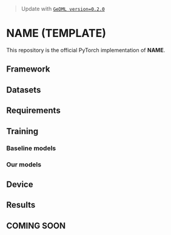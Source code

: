 > Update with [`GeDML version=0.2.0`](https://github.com/zbr17/GeDML)

# NAME (TEMPLATE)

This repository is the official PyTorch implementation of **NAME**. 

## Framework

<!-- ![AEL](assets/placeholder.png "<picture name>") -->

## Datasets 

<!-- ### CUB-200-2011

Download from [here](http://www.vision.caltech.edu/visipedia/CUB-200-2011.html).

Organize the dataset as follows:

```
- cub200
    |- train
    |   |- class0
    |   |   |- image0_1
    |   |   |- ...
    |   |- ...
    |- test
        |- class100
        |   |- image100_1
        |   |- ...
        |- ...
```

### Cars196

Download from [here](http://ai.stanford.edu/~jkrause/cars/car_dataset.html).

Organize the dataset as follows:

```
- cars196
    |- train
    |   |- class0
    |   |   |- image0_1
    |   |   |- ...
    |   |- ...
    |- test
        |- class98
        |   |- image98_1
        |   |- ...
        |- ...
``` -->

## Requirements

<!-- To install requirements:

```setup
pip install -r requirements.txt
``` -->

## Training

### Baseline models 

<!-- To train ..., run this command:

```python
# python code
``` -->

### Our models

<!-- To train ..., run this command:

```python
# python code
``` -->

## Device 

<!-- We tested our code on a linux machine with an Nvidia RTX ... GPU card. We recommend using a GPU card with a memory > ...GB. -->

## Results

<!-- The baseline models achieve the following performances:

| Model name | Recall @ 1 | Recall @ 2 | Recall @ 4 | Recall @ 8 | NMI |
| - | - | - | - | - | - |
| baseline | 67.3 | 77.7 | 85.7 | 91.4 | 68.7 |

Our models achieve the following performances:

| Model name | Recall @ 1 | Recall @ 2 | Recall @ 4 | Recall @ 8 | NMI |
| - | - | - | - | - | - |
| ours | 68.7 | 78.6 | 86.3 | 91.6 | 69.3 | -->

## COMING SOON

<!-- - [ ] todo. -->